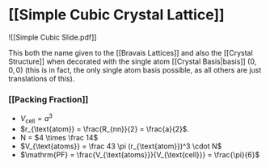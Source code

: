 # [[Simple Cubic Crystal Lattice]]

![[Simple Cubic Slide.pdf]]

This both the name given to the [[Bravais Lattices]] and also the [[Crystal Structure]] when decorated with the single atom [[Crystal Basis|basis]] $(0, 0, 0)$ (this is in fact, the only single atom basis possible, as all others are just translations of this).

### [[Packing Fraction]]
- $V_{\text{cell}} = a^3$
- $r_{\text{atom}} = \frac{R_{nn}}{2} = \frac{a}{2}$.
- N = $4 \times \frac 14$
- $V_{\text{atoms}} = \frac 43 \pi (r_{\text{atom}})^3 \cdot N$
- $\mathrm{PF} = \frac{V_{\text{atoms}}}{V_{\text{cell}}} = \frac{\pi}{6}$
